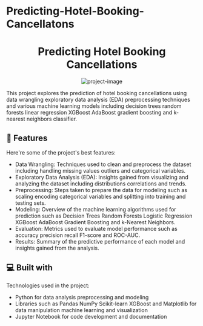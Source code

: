 # Predicting-Hotel-Booking-Cancellatons

<h1 align="center" id="title">Predicting Hotel Booking Cancellations</h1>

<p align="center"><img src="https://www.google.com/url?sa=i&amp;url=https%3A%2F%2Fwww.onthebeach.co.uk%2Fhotels%2Fportugal%2Falgarve%2Fpraia-da-rocha%2Fjupiter-algarve-hotel&amp;psig=AOvVaw1jlmdWlly6_9DLzqsEFEip&amp;ust=1715204368188000&amp;source=images&amp;cd=vfe&amp;opi=89978449&amp;ved=0CBIQjRxqFwoTCIiL8qvA_IUDFQAAAAAdAAAAABAS" alt="project-image"></p>

<p id="description">This project explores the prediction of hotel booking cancellations using data wrangling exploratory data analysis (EDA) preprocessing techniques and various machine learning models including decision trees random forests linear regression XGBoost AdaBoost gradient boosting and k-nearest neighbors classifier.</p>

  
  
<h2>🧐 Features</h2>

Here're some of the project's best features:

*   Data Wrangling: Techniques used to clean and preprocess the dataset including handling missing values outliers and categorical variables.
*   Exploratory Data Analysis (EDA): Insights gained from visualizing and analyzing the dataset including distributions correlations and trends.
*   Preprocessing: Steps taken to prepare the data for modeling such as scaling encoding categorical variables and splitting into training and testing sets.
*   Modeling: Overview of the machine learning algorithms used for prediction such as Decision Trees Random Forests Logistic Regression XGBoost AdaBoost Gradient Boosting and k-Nearest Neighbors.
*   Evaluation: Metrics used to evaluate model performance such as accuracy precision recall F1-score and ROC-AUC.
*   Results: Summary of the predictive performance of each model and insights gained from the analysis.

  
  
<h2>💻 Built with</h2>

Technologies used in the project:

*   Python for data analysis preprocessing and modeling
*   Libraries such as Pandas NumPy Scikit-learn XGBoost and Matplotlib for data manipulation machine learning and visualization
*   Jupyter Notebook for code development and documentation
